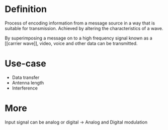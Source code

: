 # Definition

Process of encoding information from a message source in a way that is suitable for transmission. Achieved by altering the characteristics of a wave.

By superimposing a message on to a high frequency signal known as a [[carrier wave]], video, voice and other data can be transmitted.

# Use-case

* Data transfer
* Antenna length
* Interference

# More

Input signal can be analog or digital -> Analog and Digital modulation